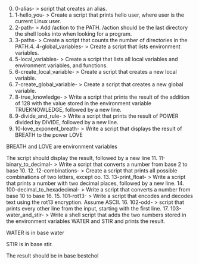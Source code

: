 0. 0-alias- >  script that creates an alias.
1. 1-hello_you- > Create a script that prints hello user, where user is the current Linux user.
2. 2-path- > Add /action to the PATH. /action should be the last directory the shell looks into when looking for a program.
3. 3-paths- > Create a script that counts the number of directories in the PATH.4. 4-global_variables- > Create a script that lists environment variables.
5. 5-local_variables- > Create a script that lists all local variables and environment variables, and functions.
6. 6-create_local_variable- > Create a script that creates a new local variable.
7. 7-create_global_variable- > Create a script that creates a new global variable.
8. 8-true_knowledge- > Write a script that prints the result of the addition of 128 with the value stored in the environment variable TRUEKNOWLEDGE, followed by a new line.
9. 9-divide_and_rule- > Write a script that prints the result of POWER divided by DIVIDE, followed by a new line.
10. 10-love_exponent_breath- > Write a script that displays the result of BREATH to the power LOVE



BREATH and LOVE are environment variables

The script should display the result, followed by a new line
11. 11-binary_to_decimal- > Write a script that converts a number from base 2 to base 10.
12. 12-combinations- > Create a script that prints all possible combinations of two letters, except oo.
13. 13-print_float- > Write a script that prints a number with two decimal places, followed by a new line.
14. 100-decimal_to_hexadecimal- > Write a script that converts a number from base 10 to base 16.
15. 101-rot13- > Write a script that encodes and decodes text using the rot13 encryption. Assume ASCII.
16. 102-odd- > script that prints every other line from the input, starting with the first line.
17. 103-water_and_stir- > Write a shell script that adds the two numbers stored in the environment variables WATER and STIR and prints the result.



WATER is in base water

STIR is in base stir.

The result should be in base bestchol
